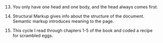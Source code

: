 13. You only have one head and one body, and the head always comes first.

14. Structural Markup gives info about the structure of the document. Semantic markup introduces meaning to the page.

15. This cycle I read through chapters 1-5 of the book and coded a recipe for scrambled eggs.
